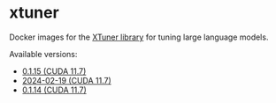 # xtuner
Docker images for the [XTuner library](https://github.com/InternLM/xtuner) for tuning large language models.

Available versions:

* [0.1.15 (CUDA 11.7)](0.1.15_cuda11.7)
* [2024-02-19 (CUDA 11.7)](2024-02-19_cuda11.7)
* [0.1.14 (CUDA 11.7)](0.1.14_cuda11.7)
